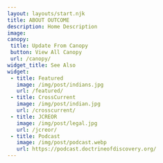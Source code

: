 ```yaml
---
layout: layouts/start.njk
title: ABOUT OUTCOME
description: Home Description
image: 
canopy:
 title: Update From Canopy
 button: View All Canopy
 url: /canopy/
widget_title: See Also
widget:
 - title: Featured
   image: /img/post/indians.jpg
   url: /featured/
 - title: CrossCurrent
   image: /img/post/indian.jpg
   url: /crosscurrent/
 - title: JCREOR
   image: /img/post/legal.jpg
   url: /jcreor/
 - title: Podcast
   image: /img/post/podcast.webp
   url: https://podcast.doctrineofdiscovery.org/
---
```


